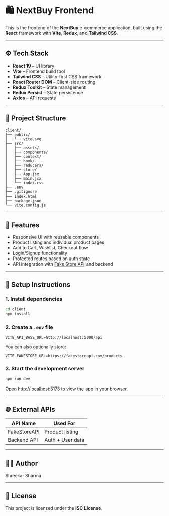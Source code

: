 # 🛍️ NextBuy Frontend

This is the frontend of the **NextBuy** e-commerce application, built using the **React** framework with **Vite**, **Redux**, and **Tailwind CSS**.

---

## ⚙️ Tech Stack

- **React 19** – UI library
- **Vite** – Frontend build tool
- **Tailwind CSS** – Utility-first CSS framework
- **React Router DOM** – Client-side routing
- **Redux Toolkit** – State management
- **Redux Persist** – State persistence
- **Axios** – API requests

---

## 📁 Project Structure

```
client/
├── public/
│   └── vite.svg
├── src/
│   ├── assets/
│   ├── components/
│   ├── context/
│   ├── hook/
│   ├── reducers/
│   ├── store/
│   ├── App.jsx
│   ├── main.jsx
│   └── index.css
├── .env
├── .gitignore
├── index.html
├── package.json
└── vite.config.js
```

---

## 🧪 Features

- Responsive UI with reusable components
- Product listing and individual product pages
- Add to Cart, Wishlist, Checkout flow
- Login/Signup functionality
- Protected routes based on auth state
- API integration with [Fake Store API](https://fakestoreapi.com/) and backend

---

## 🔧 Setup Instructions

### 1. Install dependencies

```bash
cd client
npm install
```

### 2. Create a `.env` file

```
VITE_API_BASE_URL=http://localhost:5000/api
```

You can also optionally store:
```
VITE_FAKESTORE_URL=https://fakestoreapi.com/products
```

### 3. Start the development server

```bash
npm run dev
```

Open [http://localhost:5173](http://localhost:5173) to view the app in your browser.

---

## 🌐 External APIs

| API Name       | Used For        |
|----------------|-----------------|
| FakeStoreAPI   | Product listing |
| Backend API    | Auth + User data|

---

## 🧑‍💻 Author

Shreekar Sharma

---

## 📄 License

This project is licensed under the **ISC License**.
